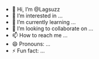 - 👋 Hi, I’m @Lagsuzz
- 👀 I’m interested in ...
- 🌱 I’m currently learning ...
- 💞️ I’m looking to collaborate on ...
- 📫 How to reach me ...
- 😄 Pronouns: ...
- ⚡ Fun fact: ...

<!---
Lagsuzz/Lagsuzz is a ✨ special ✨ repository because its `README.md` (this file) appears on your GitHub profile.
You can click the Preview link to take a look at your changes.
--->
